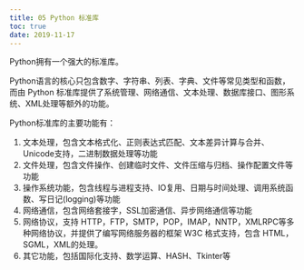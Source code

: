```yaml
---
title: 05 Python 标准库
toc: true
date: 2019-11-17
---
```



Python拥有一个强大的标准库。

Python语言的核心只包含数字、字符串、列表、字典、文件等常见类型和函数，而由 Python 标准库提供了系统管理、网络通信、文本处理、数据库接口、图形系统、XML处理等额外的功能。


Python标准库的主要功能有：

1. 文本处理，包含文本格式化、正则表达式匹配、文本差异计算与合并、Unicode支持，二进制数据处理等功能
2. 文件处理，包含文件操作、创建临时文件、文件压缩与归档、操作配置文件等功能
3. 操作系统功能，包含线程与进程支持、IO复用、日期与时间处理、调用系统函数、写日记(logging)等功能
4. 网络通信，包含网络套接字，SSL加密通信、异步网络通信等功能
5. 网络协议，支持 HTTP，FTP，SMTP，POP，IMAP，NNTP，XMLRPC等多种网络协议，并提供了编写网络服务器的框架 W3C 格式支持，包含 HTML，SGML，XML的处理。
6. 其它功能，包括国际化支持、数学运算、HASH、Tkinter等

